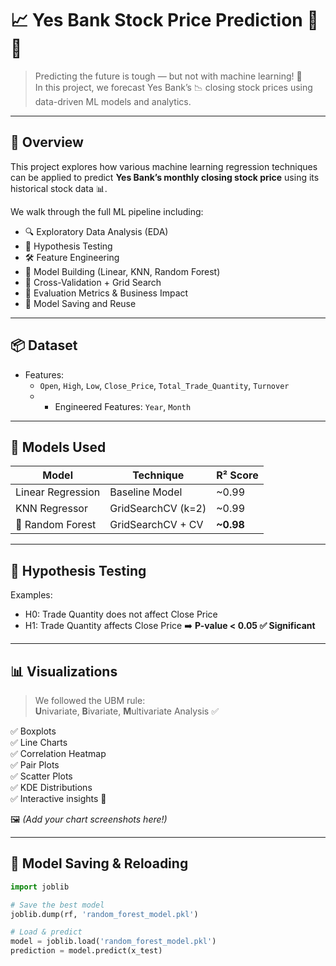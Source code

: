# 📈 Yes Bank Stock Price Prediction 🔮💸

> Predicting the future is tough — but not with machine learning! 🚀  
> In this project, we forecast Yes Bank’s 📉 closing stock prices using data-driven ML models and analytics.

---

## 🧠 Overview

This project explores how various machine learning regression techniques can be applied to predict **Yes Bank’s monthly closing stock price** using its historical stock data 📊.

We walk through the full ML pipeline including:
- 🔍 Exploratory Data Analysis (EDA)
- 🧪 Hypothesis Testing
- 🛠️ Feature Engineering
- 🧮 Model Building (Linear, KNN, Random Forest)
- 🔁 Cross-Validation + Grid Search
- 🧾 Evaluation Metrics & Business Impact
- 💾 Model Saving and Reuse

---

## 📦 Dataset

- Features:
  - `Open`, `High`, `Low`, `Close_Price`, `Total_Trade_Quantity`, `Turnover`
  - + Engineered Features: `Year`, `Month`

---

## 🚀 Models Used

| Model               | Technique         | R² Score |
|--------------------|-------------------|----------|
| Linear Regression  | Baseline Model    | ~0.99    |
| KNN Regressor      | GridSearchCV (k=2)| ~0.99    |
| 🌳 Random Forest    | GridSearchCV + CV | **~0.98** |

---

## 🧪 Hypothesis Testing

Examples:
- H0: Trade Quantity does not affect Close Price  
- H1: Trade Quantity affects Close Price ➡️ **P-value < 0.05 ✅ Significant**

---

## 📊 Visualizations

> We followed the UBM rule:  
> **U**nivariate, **B**ivariate, **M**ultivariate Analysis ✅

✅ Boxplots  
✅ Line Charts  
✅ Correlation Heatmap  
✅ Pair Plots  
✅ Scatter Plots  
✅ KDE Distributions  
✅ Interactive insights 🚀

🖼️ *(Add your chart screenshots here!)*

---

## 🔐 Model Saving & Reloading

```python
import joblib

# Save the best model
joblib.dump(rf, 'random_forest_model.pkl')

# Load & predict
model = joblib.load('random_forest_model.pkl')
prediction = model.predict(x_test)
